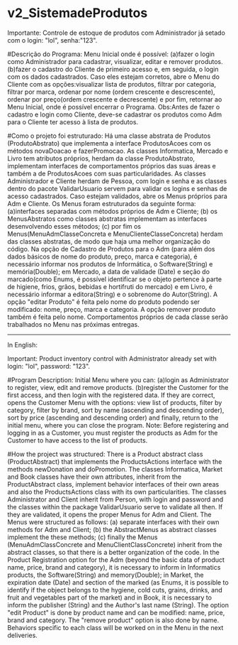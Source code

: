 # v2_SistemadeProdutos

Importante: Controle de estoque de produtos com Administrador já setado com o login: "lol", senha:"123".

#Descrição do Programa:
Menu Inicial onde é possível:
(a)fazer o login como Administrador para cadastrar, visualizar, editar e remover produtos.
(b)fazer o cadastro do Cliente de primeiro acesso e, em seguida, o login com os dados cadastrados. 
Caso eles estejam corretos, abre o Menu do Cliente com as opções:visualizar lista de produtos, filtrar por categoria, filtrar por marca, 
ordenar por nome (ordem crescente e descrescente), ordenar por preço(ordem crescente e decrescente) e por fim, retornar ao Menu Inicial, onde é possível
encerrar o Programa. 
Obs:Antes de fazer o cadastro e login como Cliente, deve-se cadastrar os produtos como Adm para o Cliente ter acesso à lista de produtos. 

#Como o projeto foi estruturado:
Há uma classe abstrata de Produtos (ProdutoAbstrato) que implementa a interface ProdutosAcoes com os métodos novaDoacao e fazerPromocao. As classes Informatica,
Mercado e Livro tem atributos próprios, herdam da classe ProdutoAbstrato, implementam interfaces de comportamentos próprios das suas áreas e também a de ProdutosAcoes
com suas particularidades.
As classes Administrador e Cliente herdam de Pessoa, com login e senha e as classes dentro do pacote ValidarUsuario servem para validar os logins e senhas de 
acesso cadastrados. Caso estejam validados, abre os Menus próprios para Adm e Cliente. 
Os Menus foram estruturados da seguinte forma: 
(a)interfaces separadas com métodos próprios de Adm e Cliente;
(b) os MenusAbstratos como classes abstratas implementam as interfaces desenvolvendo esses métodos;
(c) por fim os Menus(MenuAdmClasseConcreta e MenuClienteClasseConcreta) herdam das classes abstratas, de modo que haja uma melhor organização do código. 
Na opção de Cadastro de Produtos para o Adm (para além dos dados básicos de nome do produto, preço, marca e categoria), é necessário informar
nos produtos de Informática, o Software(String) e memória(Double); em Mercado, a data de validade (Date) e seção do marcado(como Enums, é possível identificar
se o objeto pertence à parte de higiene, frios, grãos, bebidas e hortifruti do mercado) e em Livro, é necessário informar a editora(String) e o sobrenome do Autor(String).
A opção "editar Produto" é feita pelo nome do produto podendo ser modificado: nome, preço, marca e categoria. A opção remover produto também é feita pelo nome.
Comportamentos próprios de cada classe serão trabalhados no Menu nas próximas entregas.

-------------------------------------------------------

In English:

Important: Product inventory control with Administrator already set with login: "lol", password: "123".

#Program Description:
Initial Menu where you can:
(a)login as Administrator to register, view, edit and remove products.
(b)register the Customer for the first access, and then login with the registered data. 
If they are correct, opens the Customer Menu with the options: view list of products, filter by category, filter by brand, 
sort by name (ascending and descending order), sort by price (ascending and descending order) and finally, return to the initial menu, where you can
close the program. 
Note: Before registering and logging in as a Customer, you must register the products as Adm for the Customer to have access to the list of products. 

#How the project was structured:
There is a Product abstract class (ProductAbstract) that implements the ProductsActions interface with the methods newDonation and doPromotion. The classes Informatica, Market and Book classes have their own attributes, inherit from the ProductAbstract class, implement behavior interfaces of their own areas and also the ProductsActions class with its own particularities.
The classes Administrator and Client inherit from Person, with login and password and the classes within the package ValidarUsuario serve to validate all then. If they are validated, it opens the proper Menus for Adm and Client. 
The Menus were structured as follows: 
(a) separate interfaces with their own methods for Adm and Client;
(b) the AbstractMenus as abstract classes implement the these methods;
(c) finally the Menus (MenuAdmClassConcrete and MenuClientClassConcrete) inherit from the abstract classes, so that there is a better organization of the code.
In the Product Registration option for the Adm (beyond the basic data of product name, price, brand and category), it is necessary to inform
in Informatics products, the Software(String) and memory(Double); in Market, the expiration date (Date) and section of the marked (as Enums, it is possible to identify
if the object belongs to the hygiene, cold cuts, grains, drinks, and fruit and vegetables part of the market) and in Book, it is necessary to inform the publisher (String) and the Author's last name (String).
The option "edit Product" is done by product name and can be modified: name, price, brand and category. The "remove product" option is also done by name.
Behaviors specific to each class will be worked on in the Menu in the next deliveries.



